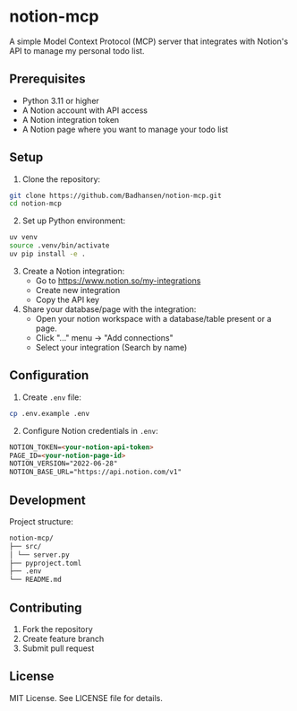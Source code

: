 # notion-mcp

A simple Model Context Protocol (MCP) server that integrates with Notion's API to manage my personal todo list.

## Prerequisites

-   Python 3.11 or higher
-   A Notion account with API access
-   A Notion integration token
-   A Notion page where you want to manage your todo list

## Setup

1. Clone the repository:

```sh
git clone https://github.com/Badhansen/notion-mcp.git
cd notion-mcp
```

2. Set up Python environment:

```sh
uv venv
source .venv/bin/activate
uv pip install -e .
```

3. Create a Notion integration:
    - Go to https://www.notion.so/my-integrations
    - Create new integration
    - Copy the API key
4. Share your database/page with the integration:
    - Open your notion workspace with a database/table present or a page.
    - Click "..." menu → "Add connections"
    - Select your integration (Search by name)

## Configuration

1. Create `.env` file:

```sh
cp .env.example .env
```

2. Configure Notion credentials in `.env`:

```markdown
NOTION_TOKEN=<your-notion-api-token>
PAGE_ID=<your-notion-page-id>
NOTION_VERSION="2022-06-28"
NOTION_BASE_URL="https://api.notion.com/v1"
```

## Development

Project structure:

```markdown
notion-mcp/
├── src/
│ └── server.py
├── pyproject.toml
├── .env
└── README.md
```

## Contributing

1. Fork the repository
2. Create feature branch
3. Submit pull request

## License

MIT License. See LICENSE file for details.

